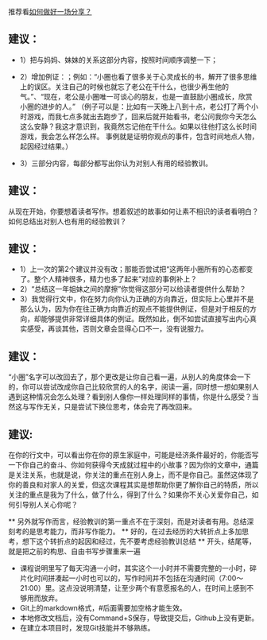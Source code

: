 
推荐看[如何做好一场分享？](http://mp.weixin.qq.com/s/9XUadcAEtvu1NdI1Ii7wbA)

## 建议：
* 1）把与妈妈、妹妹的关系这部分内容，按照时间顺序调整一下；
* 2）增加例证：；例如：“小圈也看了很多关于心灵成长的书，解开了很多思维上的误区。关注自己的时候也就忘了老公在干什么，也很少再生他的气。”、“现在，老公是小圈唯一可谈心的朋友，也是一直鼓励小圈成长，欣赏小圈的进步的人。”
（例子可以是：比如有一天晚上八到十点，老公打了两个小时游戏，而我七点多就出去跑步了，回来后就开始看书，老公问我你今天怎么这么安静？我这才意识到，我竟然忘记他在干什么。如果以往他打这么长时间游戏，我会怎么样怎么样。
事例就是证明你观点的事件，包含时间地点人物，起因经过结果。）

* 3）三部分内容，每部分都写出你认为对别人有用的经验教训。

## 建议：
从现在开始，你要想着读者写作。想着叙述的故事如何让素不相识的读者看明白？如何总结出对别人也有用的经验教训？


## 建议：
* 1）上一次的第2个建议并没有改；那能否尝试把“这两年小圈所有的心态都变了。整个人精神很多，精力也多了起来”对应的事例补上？
* 2）“总结这一年姐妹之间的摩擦”你觉得这部分可以给读者提供什么帮助？
* 3）我觉得行文中，你在努力向你认为正确的方向靠近，但实际上心里并不是那么认为，因为你在往正确方向靠近的观点不能提供例证，但是对于相反的方向，却能够提供非常详细具体的例证。既然如此，倒不如尝试直接写出内心真实感受，再谈其他，否则文章会显得心口不一，没有说服力。

## 建议：
“小圈”名字可以改回去了，那个更改是让你自己看一遍，从别人的角度体会一下的，你可以尝试改成你自己比较欣赏的人的名字，阅读一遍，同时想一想如果别人遇到这种情况会怎么处理？看到别人像你一样处理同样的事情，你是什么感受？当然这与写作无关，只是尝试下换位思考，体会完了再改回来。


## 建议:
在你的行文中，可以看出你在你的原生家庭中，可能是经济条件最好的，你能否写一下你自己的奋斗、你如何获得今天成就过程中的小故事？因为你的文章中，通篇是关注关系，也就是说，你关注的重点在别人身上，而不是你自己。虽然这体现了你的善良和对家人的关爱，但这次课程其实是想帮助你更了解你自己的特质，所以关注的重点是我为了什么，做了什么，得到了什么？如果你不关心关爱你自己，如何引导别人关心你呢？

** 另外就写作而言，经验教训的第一重点不在于深刻，而是对读者有用。总结深刻考的是思考能力，而非写作能力。
** 好的，在过去经历的大转折点上多加思考，想下这个转折点的起因和经过，先不要考虑经验教训总结
** 开头，结尾等，就是把之前的构思、自由书写步骤重来一遍


* 课程说明里写了每天沟通一小时，其实这个一小时并不需要完整的一小时，碎片化时间拼凑起一小时也可以的，写作时间并不包括在沟通时间（7:00～21:00）里。这点没说明清楚，让至少两个有意愿报名的人，在时间上感到不够用而放弃。
* Git上的markdown格式，#后面需要加空格才能生效。
* 本地修改文档后，没有Command+S保存，导致提交后，Github上没有更新。
* 在建立本项目时，发现Git技能并不够熟练。
